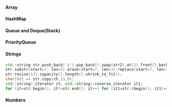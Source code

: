 #### Array

#### HashMap

#### Queue and Deque(Stack)

#### PriorityQueue

#### Strings
```cpp
std::string str.push_back('s').pop_back().swap(str2).at(2).front().back().append(str2, 0, 6).find(str2)
str.substr(start=7, len=3).erase(start=7, len=3).replace(start=7, len=3, str2)
str.resize(13).capacity().length().shrink_to_fit();
char[80] => str.copy(ch,13,0);
std::string::iterator it; std::string::reverse_iterator it1;
for (it=str.begin(); it!=str.end(); it++) for (it1=str.rbegin(); it1!=str.rend(); it1++)

```

#### Numbers
